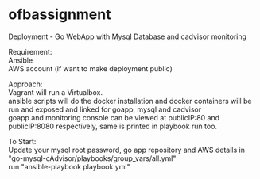 # ofbassignment
Deployment - Go WebApp with Mysql Database and cadvisor monitoring    

Requirement:       
Ansible   
AWS account (if want to make deployment public)          

Approach:   
Vagrant will run a Virtualbox.      
ansible scripts will do the docker installation and docker containers will be run and exposed and linked for goapp, mysql and cadvisor    
goapp and monitoring console can be viewed at publicIP:80 and publicIP:8080 respectively, same is printed in playbook run too.    



To Start:    
Update your mysql root password, go app repository and AWS details in "go-mysql-cAdvisor/playbooks/group_vars/all.yml"     
run "ansible-playbook playbook.yml"    
